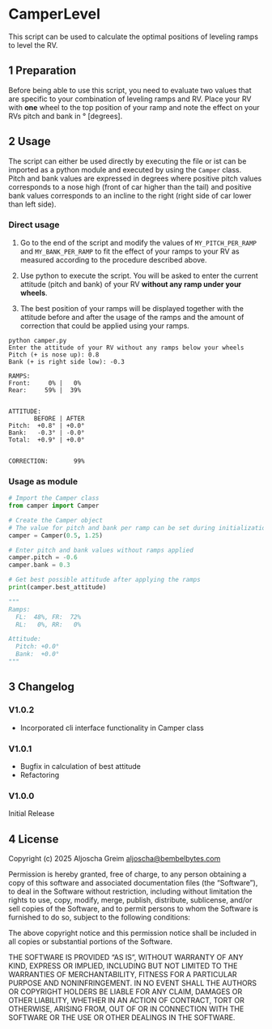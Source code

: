 # CamperLevel
This script can be used to calculate the optimal positions of leveling ramps to level the RV.

## 1 Preparation
Before being able to use this script, you need to evaluate two values that are specific to your combination of leveling ramps and RV.
Place your RV with **one** wheel to the top position of your ramp and note the effect on your RVs pitch and bank in ° [degrees].

## 2 Usage
The script can either be used directly by executing the file or ist can be imported as a python module and executed by using the `Camper` class.  
Pitch and bank values are expressed in degrees where positive pitch values corresponds to a nose high (front of car higher than the tail) and positive bank values corresponds to an incline to the right (right side of car lower than left side).

### Direct usage
1) Go to the end of the script and modify the values of `MY_PITCH_PER_RAMP` and `MY_BANK_PER_RAMP` to fit the effect of your ramps to your RV as measured according to the procedure described above.

2) Use python to execute the script. You will be asked to enter the current attitude (pitch and bank) of your RV **without any ramp under your wheels**.

3) The best position of your ramps will be displayed together with the attitude before and after the usage of the ramps and the amount of correction that could be applied using your ramps.

```
python camper.py
Enter the attitude of your RV without any ramps below your wheels
Pitch (+ is nose up): 0.8
Bank (+ is right side low): -0.3

RAMPS:
Front:     0% |   0%
Rear:     59% |  39%


ATTITUDE:
       BEFORE | AFTER
Pitch:  +0.8° | +0.0°
Bank:   -0.3° | -0.0°
Total:  +0.9° | +0.0°


CORRECTION:       99%
```

### Usage as module

```py
# Import the Camper class
from camper import Camper

# Create the Camper object
# The value for pitch and bank per ramp can be set during initialization
camper = Camper(0.5, 1.25)

# Enter pitch and bank values without ramps applied
camper.pitch = -0.6
camper.bank = 0.3

# Get best possible attitude after applying the ramps
print(camper.best_attitude)

"""
Ramps:
  FL:  48%, FR:  72%
  RL:   0%, RR:   0%

Attitude:
  Pitch: +0.0°
  Bank:  +0.0°
"""
```

## 3 Changelog
### V1.0.2
- Incorporated cli interface functionality in Camper class

### V1.0.1
- Bugfix in calculation of best attitude
- Refactoring

### V1.0.0
Initial Release

## 4 License
Copyright (c) 2025 Aljoscha Greim aljoscha@bembelbytes.com

Permission is hereby granted, free of charge, to any person obtaining a copy of this software and associated documentation files (the “Software”), to deal in the Software without restriction, including without limitation the rights to use, copy, modify, merge, publish, distribute, sublicense, and/or sell copies of the Software, and to permit persons to whom the Software is furnished to do so, subject to the following conditions:

The above copyright notice and this permission notice shall be included in all copies or substantial portions of the Software.

THE SOFTWARE IS PROVIDED “AS IS”, WITHOUT WARRANTY OF ANY KIND, EXPRESS OR IMPLIED, INCLUDING BUT NOT LIMITED TO THE WARRANTIES OF MERCHANTABILITY, FITNESS FOR A PARTICULAR PURPOSE AND NONINFRINGEMENT. IN NO EVENT SHALL THE AUTHORS OR COPYRIGHT HOLDERS BE LIABLE FOR ANY CLAIM, DAMAGES OR OTHER LIABILITY, WHETHER IN AN ACTION OF CONTRACT, TORT OR OTHERWISE, ARISING FROM, OUT OF OR IN CONNECTION WITH THE SOFTWARE OR THE USE OR OTHER DEALINGS IN THE SOFTWARE.